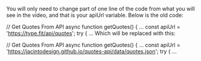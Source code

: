 You will only need to change part of one line of the code from what you will see in the video, and that is your apiUrl variable. Below is the old code:

// Get Quotes From API
async function getQuotes() {
  ...
  const apiUrl = 'https://type.fit/api/quotes';
  try {
  ...
Which will be replaced with this:

// Get Quotes From API
async function getQuotes() {
  ...
  const apiUrl = 'https://jacintodesign.github.io/quotes-api/data/quotes.json';
  try {
  ...
